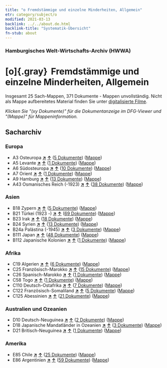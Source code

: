 ```yaml
---
title: "o Fremdstämmige und einzelne Minderheiten, Allgemein"
etr: category/subject/o
modified: 2021-03-13
backlink: ../../about.de.html
backlink-title: "Systematik-Übersicht"
fn-stub: about
---
```


### Hamburgisches Welt-Wirtschafts-Archiv (HWWA)
# [o]{.gray}&#8201; Fremdstämmige und einzelne Minderheiten, Allgemein&#160; 




Insgesamt 25 Sach-Mappen, 371 Dokumente - Mappen unvollständig.
Nicht als Mappe aufbereitetes Material finden Sie unter [digitalisierte Filme](/film/h1_sh).

_Klicken Sie "(xy Dokumente)" für die Dokumentanzeige im DFG-Viewer und "(Mappe)" für Mappeninformation._

## Sacharchiv




### Europa

- A3 Osteuropa [**&nearr;**](../../../geo/i/140896/about.de.html "Osteuropa (alle Mappen)") [**&uarr;**](../../../geo/about.de.html#A3 "Ländersystematik") (<a href="https://pm20.zbw.eu/dfgview/sh/140896,145908" title="über: Osteuropa : Fremdstämmige und einzelne Minderheiten, Allgemein" target="_blank">5 Dokumente</a>) ([Mappe](../../../../folder/sh/1408xx/140896/1459xx/145908/about.de.html))
- A5 Levante [**&nearr;**](../../../geo/i/140898/about.de.html "Levante (alle Mappen)") [**&uarr;**](../../../geo/about.de.html#A5 "Ländersystematik") (<a href="https://pm20.zbw.eu/dfgview/sh/140898,145908" title="über: Levante : Fremdstämmige und einzelne Minderheiten, Allgemein" target="_blank">1 Dokumente</a>) ([Mappe](../../../../folder/sh/1408xx/140898/1459xx/145908/about.de.html))
- A6 Südosteuropa [**&nearr;**](../../../geo/i/140900/about.de.html "Südosteuropa (alle Mappen)") [**&uarr;**](../../../geo/about.de.html#A6 "Ländersystematik") (<a href="https://pm20.zbw.eu/dfgview/sh/140900,145908" title="über: Südosteuropa : Fremdstämmige und einzelne Minderheiten, Allgemein" target="_blank">10 Dokumente</a>) ([Mappe](../../../../folder/sh/1409xx/140900/1459xx/145908/about.de.html))
- A7 Orient [**&nearr;**](../../../geo/i/140902/about.de.html "Orient (alle Mappen)") [**&uarr;**](../../../geo/about.de.html#A7 "Ländersystematik") (<a href="https://pm20.zbw.eu/dfgview/sh/140902,145908" title="über: Orient : Fremdstämmige und einzelne Minderheiten, Allgemein" target="_blank">1 Dokumente</a>) ([Mappe](../../../../folder/sh/1409xx/140902/1459xx/145908/about.de.html))
- A9 Hamburg [**&nearr;**](../../../geo/i/140905/about.de.html "Hamburg (alle Mappen)") [**&uarr;**](../../../geo/about.de.html#A9 "Ländersystematik") (<a href="https://pm20.zbw.eu/dfgview/sh/140905,145908" title="über: Hamburg : Fremdstämmige und einzelne Minderheiten, Allgemein" target="_blank">13 Dokumente</a>) ([Mappe](../../../../folder/sh/1409xx/140905/1459xx/145908/about.de.html))
- A43 Osmanisches Reich (-1923) [**&nearr;**](../../../geo/i/141034/about.de.html "Osmanisches Reich (-1923) (alle Mappen)") [**&uarr;**](../../../geo/about.de.html#A43 "Ländersystematik") (<a href="https://pm20.zbw.eu/dfgview/sh/141034,145908" title="über: Osmanisches Reich (-1923) : Fremdstämmige und einzelne Minderheiten, Allgemein" target="_blank">38 Dokumente</a>) ([Mappe](../../../../folder/sh/1410xx/141034/1459xx/145908/about.de.html))

### Asien

- B18 Zypern [**&nearr;**](../../../geo/i/141079/about.de.html "Zypern (alle Mappen)") [**&uarr;**](../../../geo/about.de.html#B18 "Ländersystematik") (<a href="https://pm20.zbw.eu/dfgview/sh/141079,145908" title="über: Zypern : Fremdstämmige und einzelne Minderheiten, Allgemein" target="_blank">5 Dokumente</a>) ([Mappe](../../../../folder/sh/1410xx/141079/1459xx/145908/about.de.html))
- B21 Türkei (1923 -) [**&nearr;**](../../../geo/i/141111/about.de.html "Türkei (1923 -) (alle Mappen)") [**&uarr;**](../../../geo/about.de.html#B21 "Ländersystematik") (<a href="https://pm20.zbw.eu/dfgview/sh/141111,145908" title="über: Türkei (1923 -) : Fremdstämmige und einzelne Minderheiten, Allgemein" target="_blank">69 Dokumente</a>) ([Mappe](../../../../folder/sh/1411xx/141111/1459xx/145908/about.de.html))
- B23 Irak [**&nearr;**](../../../geo/i/141113/about.de.html "Irak (alle Mappen)") [**&uarr;**](../../../geo/about.de.html#B23 "Ländersystematik") (<a href="https://pm20.zbw.eu/dfgview/sh/141113,145908" title="über: Irak : Fremdstämmige und einzelne Minderheiten, Allgemein" target="_blank">18 Dokumente</a>) ([Mappe](../../../../folder/sh/1411xx/141113/1459xx/145908/about.de.html))
- B24 Syrien [**&nearr;**](../../../geo/i/141114/about.de.html "Syrien (alle Mappen)") [**&uarr;**](../../../geo/about.de.html#B24 "Ländersystematik") (<a href="https://pm20.zbw.eu/dfgview/sh/141114,145908" title="über: Syrien : Fremdstämmige und einzelne Minderheiten, Allgemein" target="_blank">13 Dokumente</a>) ([Mappe](../../../../folder/sh/1411xx/141114/1459xx/145908/about.de.html))
- B24a Palästina (-1945) [**&nearr;**](../../../geo/i/141115/about.de.html "Palästina (-1945) (alle Mappen)") [**&uarr;**](../../../geo/about.de.html#B24a "Ländersystematik") (<a href="https://pm20.zbw.eu/dfgview/sh/141115,145908" title="über: Palästina (-1945) : Fremdstämmige und einzelne Minderheiten, Allgemein" target="_blank">3 Dokumente</a>) ([Mappe](../../../../folder/sh/1411xx/141115/1459xx/145908/about.de.html))
- B111 Japan [**&nearr;**](../../../geo/i/141272/about.de.html "Japan (alle Mappen)") [**&uarr;**](../../../geo/about.de.html#B111 "Ländersystematik") (<a href="https://pm20.zbw.eu/dfgview/sh/141272,145908" title="über: Japan : Fremdstämmige und einzelne Minderheiten, Allgemein" target="_blank">48 Dokumente</a>) ([Mappe](../../../../folder/sh/1412xx/141272/1459xx/145908/about.de.html))
- B112 Japanische Kolonien [**&nearr;**](../../../geo/i/141273/about.de.html "Japanische Kolonien (alle Mappen)") [**&uarr;**](../../../geo/about.de.html#B112 "Ländersystematik") (<a href="https://pm20.zbw.eu/dfgview/sh/141273,145908" title="über: Japanische Kolonien : Fremdstämmige und einzelne Minderheiten, Allgemein" target="_blank">1 Dokumente</a>) ([Mappe](../../../../folder/sh/1412xx/141273/1459xx/145908/about.de.html))

### Afrika

- C19 Algerien [**&nearr;**](../../../geo/i/141354/about.de.html "Algerien (alle Mappen)") [**&uarr;**](../../../geo/about.de.html#C19 "Ländersystematik") (<a href="https://pm20.zbw.eu/dfgview/sh/141354,145908" title="über: Algerien : Fremdstämmige und einzelne Minderheiten, Allgemein" target="_blank">6 Dokumente</a>) ([Mappe](../../../../folder/sh/1413xx/141354/1459xx/145908/about.de.html))
- C25 Französisch-Marokko [**&nearr;**](../../../geo/i/141358/about.de.html "Französisch-Marokko (alle Mappen)") [**&uarr;**](../../../geo/about.de.html#C25 "Ländersystematik") (<a href="https://pm20.zbw.eu/dfgview/sh/141358,145908" title="über: Französisch-Marokko : Fremdstämmige und einzelne Minderheiten, Allgemein" target="_blank">15 Dokumente</a>) ([Mappe](../../../../folder/sh/1413xx/141358/1459xx/145908/about.de.html))
- C26 Spanisch-Marokko [**&nearr;**](../../../geo/i/141359/about.de.html "Spanisch-Marokko (alle Mappen)") [**&uarr;**](../../../geo/about.de.html#C26 "Ländersystematik") (<a href="https://pm20.zbw.eu/dfgview/sh/141359,145908" title="über: Spanisch-Marokko : Fremdstämmige und einzelne Minderheiten, Allgemein" target="_blank">1 Dokumente</a>) ([Mappe](../../../../folder/sh/1413xx/141359/1459xx/145908/about.de.html))
- C58 Togo [**&nearr;**](../../../geo/i/141408/about.de.html "Togo (alle Mappen)") [**&uarr;**](../../../geo/about.de.html#C58 "Ländersystematik") (<a href="https://pm20.zbw.eu/dfgview/sh/141408,145908" title="über: Togo : Fremdstämmige und einzelne Minderheiten, Allgemein" target="_blank">1 Dokumente</a>) ([Mappe](../../../../folder/sh/1414xx/141408/1459xx/145908/about.de.html))
- C110 Deutsch-Ostafrika [**&nearr;**](../../../geo/i/141471/about.de.html "Deutsch-Ostafrika (alle Mappen)") [**&uarr;**](../../../geo/about.de.html#C110 "Ländersystematik") (<a href="https://pm20.zbw.eu/dfgview/sh/141471,145908" title="über: Deutsch-Ostafrika : Fremdstämmige und einzelne Minderheiten, Allgemein" target="_blank">7 Dokumente</a>) ([Mappe](../../../../folder/sh/1414xx/141471/1459xx/145908/about.de.html))
- C122 Französisch-Somaliland [**&nearr;**](../../../geo/i/141479/about.de.html "Französisch-Somaliland (alle Mappen)") [**&uarr;**](../../../geo/about.de.html#C122 "Ländersystematik") (<a href="https://pm20.zbw.eu/dfgview/sh/141479,145908" title="über: Französisch-Somaliland : Fremdstämmige und einzelne Minderheiten, Allgemein" target="_blank">5 Dokumente</a>) ([Mappe](../../../../folder/sh/1414xx/141479/1459xx/145908/about.de.html))
- C125 Abessinien [**&nearr;**](../../../geo/i/141482/about.de.html "Abessinien (alle Mappen)") [**&uarr;**](../../../geo/about.de.html#C125 "Ländersystematik") (<a href="https://pm20.zbw.eu/dfgview/sh/141482,145908" title="über: Abessinien : Fremdstämmige und einzelne Minderheiten, Allgemein" target="_blank">21 Dokumente</a>) ([Mappe](../../../../folder/sh/1414xx/141482/1459xx/145908/about.de.html))

### Australien und Ozeanien

- D10 Deutsch-Neuguinea [**&nearr;**](../../../geo/i/141601/about.de.html "Deutsch-Neuguinea (alle Mappen)") [**&uarr;**](../../../geo/about.de.html#D10 "Ländersystematik") (<a href="https://pm20.zbw.eu/dfgview/sh/141601,145908" title="über: Deutsch-Neuguinea : Fremdstämmige und einzelne Minderheiten, Allgemein" target="_blank">2 Dokumente</a>) ([Mappe](../../../../folder/sh/1416xx/141601/1459xx/145908/about.de.html))
- D18 Japanische Mandatländer in Ozeanien [**&nearr;**](../../../geo/i/141618/about.de.html "Japanische Mandatländer in Ozeanien (alle Mappen)") [**&uarr;**](../../../geo/about.de.html#D18 "Ländersystematik") (<a href="https://pm20.zbw.eu/dfgview/sh/141618,145908" title="über: Japanische Mandatländer in Ozeanien : Fremdstämmige und einzelne Minderheiten, Allgemein" target="_blank">3 Dokumente</a>) ([Mappe](../../../../folder/sh/1416xx/141618/1459xx/145908/about.de.html))
- D21 Britisch-Neuguinea [**&nearr;**](../../../geo/i/141620/about.de.html "Britisch-Neuguinea (alle Mappen)") [**&uarr;**](../../../geo/about.de.html#D21 "Ländersystematik") (<a href="https://pm20.zbw.eu/dfgview/sh/141620,145908" title="über: Britisch-Neuguinea : Fremdstämmige und einzelne Minderheiten, Allgemein" target="_blank">1 Dokumente</a>) ([Mappe](../../../../folder/sh/1416xx/141620/1459xx/145908/about.de.html))

### Amerika

- E85 Chile [**&nearr;**](../../../geo/i/141691/about.de.html "Chile (alle Mappen)") [**&uarr;**](../../../geo/about.de.html#E85 "Ländersystematik") (<a href="https://pm20.zbw.eu/dfgview/sh/141691,145908" title="über: Chile : Fremdstämmige und einzelne Minderheiten, Allgemein" target="_blank">25 Dokumente</a>) ([Mappe](../../../../folder/sh/1416xx/141691/1459xx/145908/about.de.html))
- E86 Argentinien [**&nearr;**](../../../geo/i/141692/about.de.html "Argentinien (alle Mappen)") [**&uarr;**](../../../geo/about.de.html#E86 "Ländersystematik") (<a href="https://pm20.zbw.eu/dfgview/sh/141692,145908" title="über: Argentinien : Fremdstämmige und einzelne Minderheiten, Allgemein" target="_blank">59 Dokumente</a>) ([Mappe](../../../../folder/sh/1416xx/141692/1459xx/145908/about.de.html))



